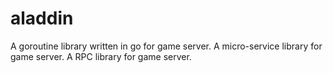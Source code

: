 # aladdin
A goroutine library written in go for game server.
A micro-service library for game server.
A RPC library for game server.
